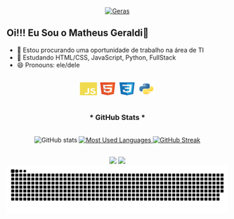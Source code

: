 
<div align="center">
  <a href="https://git.io/typing-svg">
    <img src="https://readme-typing-svg.demolab.com/?font=Fira+Code&weight=500&size=22&pause=1000&color=FFF&center=true&vCenter=true&random=false&width=524&lines=⊹+Welcome+to+my+profile!+˙ᵕ˙+⊹+" alt="Geras">
  </a>  
</div>

## Oi!!! Eu Sou o Matheus Geraldi👋

- 🔭 Estou procurando uma oportunidade de trabalho na área de TI
- 🌱 Estudando HTML/CSS, JavaScript, Python, FullStack
- 😄 Pronouns: ele/dele

<div style="text-align: center;" align="center"><br>
  <div style="display: inline_block">
  <img align="center" alt="Geras-Js" height="30" width="40" src="https://raw.githubusercontent.com/devicons/devicon/master/icons/javascript/javascript-plain.svg">
  <img align="center" alt="Geras-HTML" height="30" width="40" src="https://raw.githubusercontent.com/devicons/devicon/master/icons/html5/html5-original.svg">
  <img align="center" alt="Geras-CSS" height="30" width="40" src="https://raw.githubusercontent.com/devicons/devicon/master/icons/css3/css3-original.svg">
  <img align="center" alt="Geras-Python" height="30" width="40" src="https://raw.githubusercontent.com/devicons/devicon/master/icons/python/python-original.svg">
</div><br>

<div style="text-align: center;" align="center">
  <h3>* GitHub Stats *</h3>
  <br>
  <img src="https://github-readme-stats-git-masterrstaa-rickstaa.vercel.app/api?username=Geraldi2000&hide_title=true&show_icons=true&include_all_commits=false&count_private=true&line_height=25&hide=issues&bg_color=000&title_color=FFF&text_color=FFF&border_radius=3&border_color=FFFc&icon_color=FFF&theme=jolly" alt="GitHub stats">

  <a href="https://github.com/Geraldi2000/github-readme-stats">
    <img src="https://github-readme-stats-git-masterrstaa-rickstaa.vercel.app/api/top-langs/?username=Geraldi2000&line_height=10&card_width=290&layout=compact&hide_title=false&count_private=true&langs_count=4&show_icons=true&hide=html&title_color=FFF&bg_color=000&text_color=8B8B8B&border_radius=3&border_color=FFF&count_private=true" alt="Most Used Languages">
  </a>
  <a href="https://git.io/streak-stats"><img src="https://github-readme-streak-stats.herokuapp.com?user=Geraldi2000&theme=highcontrast" alt="GitHub Streak" /></a>
</div>

##

<div> 
  <a href = "mailto:matheus.ge.si@gmail.com"><img src="https://img.shields.io/badge/-Gmail-%23333?style=for-the-badge&logo=gmail&logoColor=white" target="_blank"></a>
  <a href="https://www.linkedin.com/in/matheus-geraldi-da-silva-00892717a/" target="_blank"><img src="https://img.shields.io/badge/-LinkedIn-%230077B5?style=for-the-badge&logo=linkedin&logoColor=white" target="_blank"></a> 
</div>

<picture align="center">
  <source media="(prefers-color-scheme: dark)" srcset="https://raw.githubusercontent.com/Geraldi2000/Geraldi2000/output/github-contribution-grid-snake-dark.svg">
  <source media="(prefers-color-scheme: light)" srcset="https://raw.githubusercontent.com/Geraldi2000/Geraldi2000/output/github-contribution-grid-snake-dark.svg">
  <img align="center" alt="github contribution grid snake animation" src="https://raw.githubusercontent.com/Geraldi2000/Geraldi2000/output/github-contribution-grid-snake.svg">
</picture>
